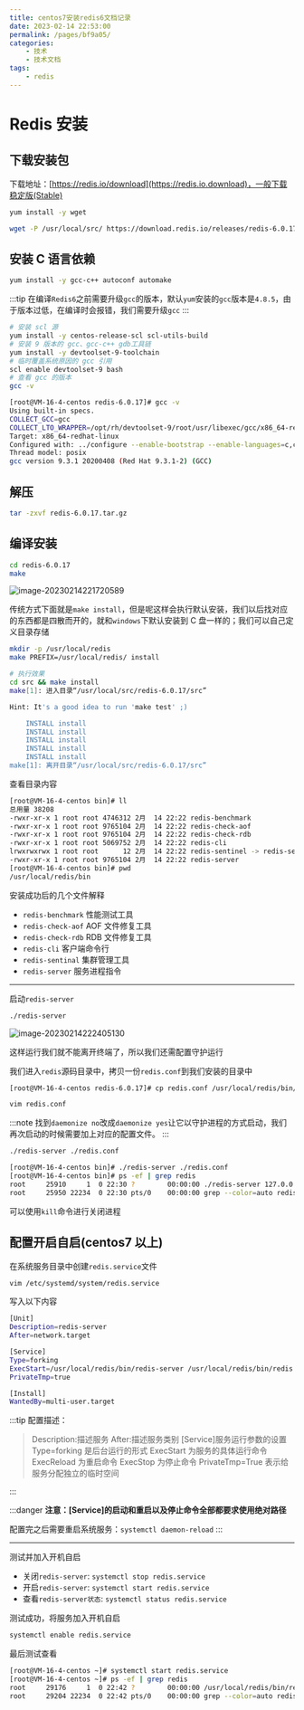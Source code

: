 ```yaml
---
title: centos7安装redis6文档记录
date: 2023-02-14 22:53:00
permalink: /pages/bf9a05/
categories:
    - 技术
    - 技术文档
tags:
    - redis
---
```


# Redis 安装

## 下载安装包

下载地址：[https://redis.io/download](https://redis.io.download)，一般下载稳定版(Stable)

```bash
yum install -y wget
```

```bash
wget -P /usr/local/src/ https://download.redis.io/releases/redis-6.0.17.tar.gz
```

## 安装 C 语言依赖

```bash
yum install -y gcc-c++ autoconf automake
```

:::tip
在编译`Redis6`之前需要升级`gcc`的版本，默认`yum`安装的`gcc`版本是`4.8.5`，由于版本过低，在编译时会报错，我们需要升级`gcc`
:::

```bash
# 安装 scl 源
yum install -y centos-release-scl scl-utils-build
# 安装 9 版本的 gcc、gcc-c++ gdb工具链
yum install -y devtoolset-9-toolchain
# 临时覆盖系统原因的 gcc 引用
scl enable devtoolset-9 bash
# 查看 gcc 的版本
gcc -v
```

```bash
[root@VM-16-4-centos redis-6.0.17]# gcc -v
Using built-in specs.
COLLECT_GCC=gcc
COLLECT_LTO_WRAPPER=/opt/rh/devtoolset-9/root/usr/libexec/gcc/x86_64-redhat-linux/9/lto-wrapper
Target: x86_64-redhat-linux
Configured with: ../configure --enable-bootstrap --enable-languages=c,c++,fortran,lto --prefix=/opt/rh/devtoolset-9/root/usr --mandir=/opt/rh/devtoolset-9/root/usr/share/man --infodir=/opt/rh/devtoolset-9/root/usr/share/info --with-bugurl=http://bugzilla.redhat.com/bugzilla --enable-shared --enable-threads=posix --enable-checking=release --enable-multilib --with-system-zlib --enable-__cxa_atexit --disable-libunwind-exceptions --enable-gnu-unique-object --enable-linker-build-id --with-gcc-major-version-only --with-linker-hash-style=gnu --with-default-libstdcxx-abi=gcc4-compatible --enable-plugin --enable-initfini-array --with-isl=/builddir/build/BUILD/gcc-9.3.1-20200408/obj-x86_64-redhat-linux/isl-install --disable-libmpx --enable-gnu-indirect-function --with-tune=generic --with-arch_32=x86-64 --build=x86_64-redhat-linux
Thread model: posix
gcc version 9.3.1 20200408 (Red Hat 9.3.1-2) (GCC)
```

## 解压

```bash
tar -zxvf redis-6.0.17.tar.gz
```

## 编译安装

```bash
cd redis-6.0.17
make
```

![image-20230214221720589](https://virusoss.oss-cn-shanghai.aliyuncs.com/images/image-20230214221720589.png)

传统方式下面就是`make install`，但是呢这样会执行默认安装，我们以后找对应的东西都是四散而开的，就和`windows`下默认安装到 C 盘一样的；我们可以自己定义目录存储

```bash
mkdir -p /usr/local/redis
make PREFIX=/usr/local/redis/ install

# 执行效果
cd src && make install
make[1]: 进入目录“/usr/local/src/redis-6.0.17/src”

Hint: It's a good idea to run 'make test' ;)

    INSTALL install
    INSTALL install
    INSTALL install
    INSTALL install
    INSTALL install
make[1]: 离开目录“/usr/local/src/redis-6.0.17/src”
```

查看目录内容

```bash
[root@VM-16-4-centos bin]# ll
总用量 38208
-rwxr-xr-x 1 root root 4746312 2月  14 22:22 redis-benchmark
-rwxr-xr-x 1 root root 9765104 2月  14 22:22 redis-check-aof
-rwxr-xr-x 1 root root 9765104 2月  14 22:22 redis-check-rdb
-rwxr-xr-x 1 root root 5069752 2月  14 22:22 redis-cli
lrwxrwxrwx 1 root root      12 2月  14 22:22 redis-sentinel -> redis-server
-rwxr-xr-x 1 root root 9765104 2月  14 22:22 redis-server
[root@VM-16-4-centos bin]# pwd
/usr/local/redis/bin
```

安装成功后的几个文件解释

-   `redis-benchmark` 性能测试工具
-   `redis-check-aof` AOF 文件修复工具
-   `redis-check-rdb` RDB 文件修复工具
-   `redis-cli` 客户端命令行
-   `redis-sentinal` 集群管理工具
-   `redis-server` 服务进程指令

---

启动`redis-server`

```bash
./redis-server
```

![image-20230214222405130](https://virusoss.oss-cn-shanghai.aliyuncs.com/images/image-20230214222405130.png)

这样运行我们就不能离开终端了，所以我们还需配置守护运行

我们进入`redis`源码目录中，拷贝一份`redis.conf`到我们安装的目录中

```bash
[root@VM-16-4-centos redis-6.0.17]# cp redis.conf /usr/local/redis/bin/
```

```bash
vim redis.conf
```

:::note
找到`daemonize no`改成`daemonize yes`让它以守护进程的方式启动，我们再次启动的时候需要加上对应的配置文件。
:::

```bash
./redis-server ./redis.conf
```

```bash
[root@VM-16-4-centos bin]# ./redis-server ./redis.conf
[root@VM-16-4-centos bin]# ps -ef | grep redis
root     25910     1  0 22:30 ?        00:00:00 ./redis-server 127.0.0.1:6379
root     25950 22234  0 22:30 pts/0    00:00:00 grep --color=auto redis
```

可以使用`kill`命令进行关闭进程

## 配置开启自启(centos7 以上)

在系统服务目录中创建`redis.service`文件

```bash
vim /etc/systemd/system/redis.service
```

写入以下内容

```bash
[Unit]
Description=redis-server
After=network.target

[Service]
Type=forking
ExecStart=/usr/local/redis/bin/redis-server /usr/local/redis/bin/redis.conf
PrivateTmp=true

[Install]
WantedBy=multi-user.target
```

:::tip
配置描述：

> Description:描述服务
> After:描述服务类别
> [Service]服务运行参数的设置
> Type=forking 是后台运行的形式
> ExecStart 为服务的具体运行命令
> ExecReload 为重启命令
> ExecStop 为停止命令
> PrivateTmp=True 表示给服务分配独立的临时空间

:::

:::danger
**注意：[Service]的启动和重启以及停止命令全部都要求使用绝对路径**

配置完之后需要重启系统服务：`systemctl daemon-reload`
:::

---

测试并加入开机自启

-   关闭`redis-server`: `systemctl stop redis.service`
-   开启`redis-server`: `systemctl start redis.service`
-   查看`redis-server状态`: `systemctl status redis.service`

测试成功，将服务加入开机自启

```bash
systemctl enable redis.service
```

最后测试查看

```bash
[root@VM-16-4-centos ~]# systemctl start redis.service
[root@VM-16-4-centos ~]# ps -ef | grep redis
root     29176     1  0 22:42 ?        00:00:00 /usr/local/redis/bin/redis-server 127.0.0.1:6379
root     29204 22234  0 22:42 pts/0    00:00:00 grep --color=auto redis
```
